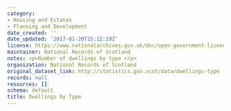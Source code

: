```yaml
---
category:
- Housing and Estates
- Planning and Development
date_created: ''
date_updated: '2017-01-20T15:12:19Z'
license: https://www.nationalarchives.gov.uk/doc/open-government-licence/version/3/
maintainer: National Records of Scotland
notes: <p>Number of dwellings by type </p>
organization: National Records of Scotland
original_dataset_link: http://statistics.gov.scot/data/dwellings-type
records: null
resources: []
schema: default
title: Dwellings by Type
---
```

